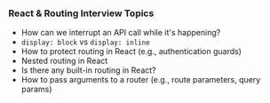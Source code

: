 ### React & Routing Interview Topics

- How can we interrupt an API call while it's happening?
- `display: block` vs `display: inline`
- How to protect routing in React (e.g., authentication guards)
- Nested routing in React
- Is there any built-in routing in React?
- How to pass arguments to a router (e.g., route parameters, query params)
